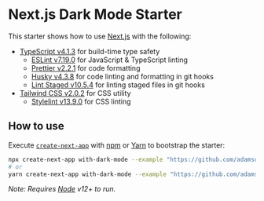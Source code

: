 # Next.js Dark Mode Starter

This starter shows how to use [Next.js](https://nextjs.org) with the following:

- [TypeScript v4.1.3](https://www.typescriptlang.org) for build-time type safety
  - [ESLint v7.19.0](https://eslint.org) for JavaScript & TypeScript linting
  - [Prettier v2.2.1](https://prettier.io/) for code formatting
  - [Husky v4.3.8](https://github.com/typicode/husky) for code linting and formatting in git hooks
  - [Lint Staged v10.5.4](https://github.com/okonet/lint-staged) for linting staged files in git hooks
- [Tailwind CSS v2.0.2](https://tailwindcss.com/) for CSS utility
  - [Stylelint v13.9.0](https://stylelint.io/) for CSS linting

## How to use

Execute [`create-next-app`](https://github.com/vercel/next.js/tree/canary/packages/create-next-app) with [npm](https://docs.npmjs.com/cli/init) or [Yarn](https://yarnpkg.com/lang/en/docs/cli/create/) to bootstrap the starter:

```bash
npx create-next-app with-dark-mode --example "https://github.com/adamsome/with-dark-mode"
# or
yarn create-next-app with-dark-mode --example "https://github.com/adamsome/with-dark-mode"
```

_Note: Requires [Node](https://nodejs.org/en/) v12+ to run._
